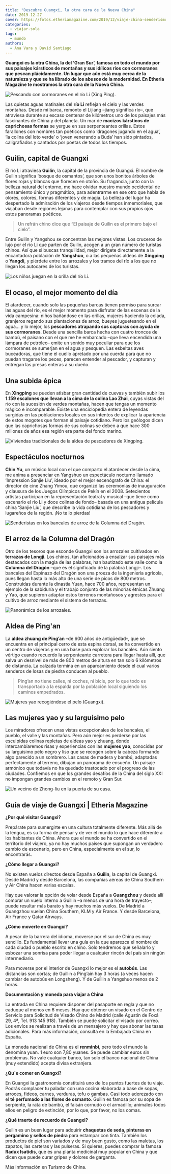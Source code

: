 ```yaml
---
title: "Descubre Guangxi, la otra cara de la Nueva China"
date: 2019-12-27
cover: https://fotos.etheriamagazine.com/2019/12/viaje-china-senderismo-colinas-guangxi.jpg
categories: 
  - viajar-sola
tags: 
  - mundo
authors: 
  - Ana Vara y David Santiago
---
```


**Guangxi es la otra China, la del ‘Gran Sur’, famosa en todo el mundo por sus paisajes 
kársticos de montañas y sus idílicos ríos con cormoranes que pescan plácidamente. Un 
lugar que aún está muy cerca de la naturaleza y que se ha librado de los abusos de la 
modernidad. En Etheria Magazine te mostramos la otra cara de la Nueva China.** 

![Pescando con cormoranes en el río Li (Xing Ping).](https://fotos.etheriamagazine.com/2019/12/viaje-china-guangxi-pescador.jpg "Pescando con cormoranes en el río Li (Xing Ping). © David Santiago")

Las quietas aguas matinales del **río Li** reflejan el cielo y las verdes montañas. 
Desde mi barca, remonto el Lijiang –jiang significa río–, que atraviesa durante su 
escaso centenar de kilómetros uno de los paisajes más fascinantes de China y del 
planeta. Un mar de **macizos kársticos de caprichosas formas** se yergue en sus 
serpenteantes orillas. Estos farallones con nombres tan poéticos como ‘dragones jugando 
en el agua’, ‘la colina del loto verde’ o ‘joven venerando a Buda’ han sido pintados, 
caligrafiados y cantados por poetas de todos los tiempos. 

## Guilin, capital de Guangxi

El río Li atraviesa **Guilin**, la capital de la provincia de Guangxi. El nombre de 
Guilin significa ‘bosque de osmantos’, que son unos bonitos árboles de flores rojas y 
blancas que florecen en otoño. Su fragancia, junto con la belleza natural del entorno, 
me hace olvidar nuestro mundo occidental de pensamiento único y pragmático, para 
adentrarme en ese otro que habla de olores, colores, formas diferentes y de magia. La 
belleza del lugar ha despertado la admiración de los viajeros desde tiempos 
inmemoriales, que viajaban desde regiones lejanas para contemplar con sus propios ojos 
estos panoramas poéticos. 

> Un refrán chino dice que “El paisaje de Guilin es el primero bajo el cielo”. 

Entre Guilin y Yangshou se concentran las mejores vistas. Los cruceros de lujo por el 
río Li que parten de Guilin, acogen a un gran número de turistas chinos. Así que si 
buscas tranquilidad, mejor dirígete directamente a la encantadora población de 
**Yangshuo**, o a las pequeñas aldeas de **Xingping** o **Yangdi**, y piérdete entre los 
arrozales y los tramos del río a los que no llegan los autocares de los turistas. 

![Los niños juegan en la orilla del río Li.](https://fotos.etheriamagazine.com/2019/12/viaje-china-guangxi-rio-li-1.jpg "Los niños juegan en la orilla del río Li. © D.S.")

## El ocaso, el mejor momento del día

El atardecer, cuando solo las pequeñas barcas tienen permiso para surcar las aguas del 
río, es el mejor momento para disfrutar de las escenas de la vida campesina: niños 
bañándose en las orillas, mujeres haciendo la colada, granjeros regando sus plantaciones 
de arroz, bueyes jugueteando en el agua... y lo mejor, los **pescadores atrapando sus 
capturas con ayuda de sus cormoranes**. Desde una sencilla barca hecha con cuatro 
troncos de bambú, el paisano con el que me he embarcado –que lleva encendida una lámpara 
de petróleo– emite un sonido muy peculiar para que los cormoranes se sumerjan en el agua 
y pesquen. Las esbeltas aves buceadoras, que tiene el cuello apretado por una cuerda 
para que no puedan tragarse los peces, parecen entender al pescador, y capturan y 
entregan las presas enteras a su dueño. 

## Una subida épica

En **Xingping** se pueden atisbar gran cantidad de cuevas y también subir los **1.159 
escalones que llevan a la cima de la colina Lao Zhai**, cuyas vistas del río con la 
sucesión de verdes montañas, hacen que tengas un momento mágico e incomparable. Existe 
una enciclopedia entera de leyendas surgidas en las poblaciones locales en sus intentos 
de explicar la apariencia de estos mogotes que forman el paisaje cotidiano. Pero los 
geólogos dicen que las caprichosas formas de sus colinas se deben a que hace 300 
millones de años esa región era parte del fondo marino. 

![Viviendas tradicionales de la aldea de pescadores de Xingping.](https://fotos.etheriamagazine.com/2019/12/viaje-china-guangxi-xingping.jpg "Viviendas tradicionales de la aldea de pescadores de Xingping. © D.S.")

## Espectáculos nocturnos

**Chin Yu**, un músico local con el que comparto el atardecer desde la cima, me anima a 
presenciar en Yangshuo un espectáculo nocturno llamado ‘Impression Sanjie Liu’, ideado 
por el mejor escenógrafo de China: el director de cine Zhang Yimou, que organizó las 
ceremonias de inauguración y clausura de los Juegos Olímpicos de Pekín en el 2008. 
Setecientos artistas participan en la representación teatral y musical –que tiene como 
escenario el río Li y doce colinas de fondo– basada en una antigua película china 
‘Sanjie Liu’, que describe la vida cotidiana de los pescadores y lugareños de la región. 
¡No te lo pierdas! 

![Senderistas en los bancales de arroz de la Columna del Dragón.](https://fotos.etheriamagazine.com/2019/12/viaje-china-senderismo-colinas-guangxi.jpg "Senderistas en los bancales de arroz de la Columna del Dragón. © D.S.")

## El arroz de la Columna del Dragón

Otro de los tesoros que esconde Guangxi son los arrozales cultivados en **terrazas de 
Longji**. Los chinos, tan aficionados a ensalzar sus paisajes más destacados con la 
magia de las palabras, han bautizado este valle como la **Columna del Dragón** –que es 
el significado de la palabra Longji–. Los bancales del Espinazo del Dragón son una 
proeza de la ingeniería agrícola, pues llegan hasta lo más alto de una serie de picos de 
800 metros. Construidas durante la dinastía Yuan, hace 700 años, representan un ejemplo 
de la sabiduría y el trabajo conjunto de las minorías étnicas Zhuang y Yao, que supieron 
adaptar estos terrenos montañosos y agrestes para el cultivo de arroz mediante el 
sistema de terrazas. 

![Panorámica de los arrozales.](https://fotos.etheriamagazine.com/2019/12/viaje-china-arrozales-guangxi.jpg "Panorámica de los arrozales. ©D.S.")

## Aldea de Ping'an

La **aldea zhuang de Ping’an** –de 600 años de antigüedad–, que se encuentra en el 
principal cerro de esta espina dorsal, se ha convertido en un centro de viajeros y en 
una base para explorar los bancales. Aún siento vértigo cuando recuerdo la serpenteante 
carretera para llegar hasta allí, que salva un desnivel de más de 800 metros de altura 
en tan solo 6 kilómetros de distancia. La calzada termina en un aparcamiento desde el 
cual varios senderos de losas de piedra conducen al pueblo. 

> Ping’an no tiene calles, ni coches, ni bicis, por lo que todo es transportado a la 
> espalda por la población local siguiendo los caminos empedrados. 

![Mujeres yao recogiéndose el pelo (Guangxi).](https://fotos.etheriamagazine.com/2019/12/viaje-china-guangxi-mujeres-yao.jpg "Mujeres yao recogiéndose el pelo (Guangxi). © D.S.")

## Las mujeres yao y su larguísimo pelo

Los miradores ofrecen unas vistas excepcionales de los bancales, el pueblo, el valle y 
las montañas. Pero aún mejor es perderse por las esculpidas colinas repletas de aldeas 
yao y zhuang, donde intercambiaremos risas y experiencias con las **mujeres yao**, 
conocidas por su larguísimo pelo negro y liso que se recogen sobre la cabeza formando 
algo parecido a un sombrero. Las casas de madera y bambú, adaptadas perfectamente al 
terreno, dibujan un panorama de ensueño. Un paisaje armónico que todavía no ha quedado 
trastocado por el progreso de las ciudades. Confiemos en que los grandes desafíos de la 
China del siglo XXI no impongan grandes cambios en el remoto y Gran Sur. 

![Un vecino de Zhong-liu en la puerta de su casa.](https://fotos.etheriamagazine.com/2019/12/viaje-china-guangxi-Zhong-li.jpg "Un vecino de Zhong-liu en la puerta de su casa. © D.S.")

## Guía de viaje de Guangxi | Etheria Magazine

**¿Por qué visitar Guangxi?** 

Prepárate para sumergirte en una cultura totalmente diferente. Más allá de la lengua, es 
su forma de pensar y de ver el mundo lo que hace diferente a los habitantes de China. 
Ahora que el mundo se ha convertido en el territorio del viajero, ya no hay muchos 
países que supongan un verdadero cambio de escenario, pero en China, especialmente en el 
sur, lo encontrarás. 

**¿Cómo llegar a Guangxi?** 

No existen vuelos directos desde España a **Guilin**, la capital de Guangxi. Desde 
Madrid y desde Barcelona, las compañías aéreas de China Southern y Air China hacen 
varias escalas. 

Hay que valorar la opción de volar desde España a **Guangzhou** y desde allí comprar un 
vuelo interno a Guillin –a menos de una hora de trayecto–; puede resultar más barato y 
hay muchos más vuelos. De Madrid a Guangzhou vuelan China Southern, KLM y Air France. Y 
desde Barcelona, Air France y Qatar Airways. 

**¿Cómo moverte en Guangxi?** 

A pesar de la barrera del idioma, moverse por el sur de China es muy sencillo. Es 
fundamental llevar una guía en la que aparezca el nombre de cada ciudad o pueblo escrito 
en chino. Solo tendremos que señalarlo y esbozar una sonrisa para poder llegar a 
cualquier rincón del país sin ningún intermediario. 

Para moverse por el interior de Guangxi lo mejor es el **autobús**. Las distancias son 
cortas; de Guillin a Ping’ain hay 3 horas (a veces hacen cambiar de autobús en 
Longsheng). Y de Guillin a Yangshuo menos de 2 horas. 

**Documentación y moneda para viajar a China** 

La entrada en China requiere disponer del pasaporte en regla y que no caduque al menos 
en 6 meses. Hay que obtener un visado en el Centro de Servicio para Solicitud de Visado 
Chino de Madrid (calle Agustín de Foxá 29, 4ª, Tel. 913 145 918). También se puede 
solicitar el visado por correo. Los envíos se realizan a través de un mensajero y hay 
que abonar las tasas adicionales. Para más información, consulta en la Embajada China en 
España. 

La moneda nacional de China es el **renminbi**, pero todo el mundo la denomina yuan. 1 
euro son 7,80 yuanes. Se puede cambiar euros sin problemas. No vale cualquier banco, tan 
solo el banco nacional de China (muy extendido) acepta divisa extranjera. 

**¿Qu´e comer en Guangxi?** 

En Guangxi la gastronomía constituirá uno de los puntos fuertes de tu viaje. Podrás 
complacer tu paladar con una cocina elaborada a base de sopas, arroces, fideos, carnes, 
verduras, tofu o gambas. Casi todo aderezado con el **té perfumado a las flores de 
osmanto**. Guilin es famosa por su sopa de serpiente, la rata de bambú, el faisán 
cornudo o el armadillo; animales todos ellos en peligro de extinción, por lo que, por 
favor, no los comas. 

**¿Qué traerte de recuerdo de Guangxi?** 

Guilin es un buen lugar para adquirir **chaquetas de seda, pinturas en pergamino y 
sellos de piedra** para estampar con tinta. También los productos de piel son variados y 
de muy buen gusto, como las maletas, los zapatos, las carteras y las pulseras. Si 
quieres, puedes comprar la famosa **Radux Isatidis**, que es una planta medicinal muy 
popular en China y que dicen que puede curar gripes y dolores de garganta. 

Más información en Turismo de China.
